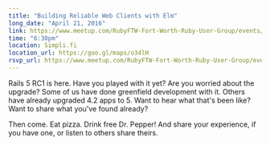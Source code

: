 ```yaml
---
title: "Building Reliable Web Clients with Elm"
long_date: "April 21, 2016"
link: https://www.meetup.com/RubyFTW-Fort-Worth-Ruby-User-Group/events/231894524/
time: "6:30pm"
location: Simpli.fi
location_url: https://goo.gl/maps/o34lH
rsvp_url: https://www.meetup.com/RubyFTW-Fort-Worth-Ruby-User-Group/events/231894524/
---
```


Rails 5 RC1 is here. Have you played with it yet? Are you worried about the upgrade? Some of us have done greenfield development with it. Others have already upgraded 4.2 apps to 5. Want to hear what that's been like? Want to share what you've found already?

Then come. Eat pizza. Drink free Dr. Pepper! And share your experience, if you have one, or listen to others share theirs.
